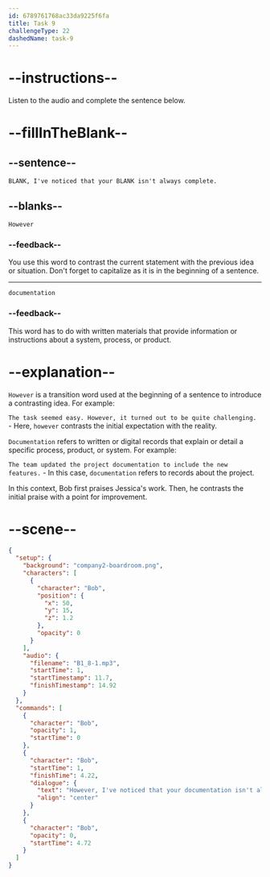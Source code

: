 ```yaml
---
id: 6789761768ac33da9225f6fa
title: Task 9
challengeType: 22
dashedName: task-9
---
```


<!-- (audio) Bob: However, I've noticed that your documentation isn't always complete. -->

# --instructions--

Listen to the audio and complete the sentence below.

# --fillInTheBlank--

## --sentence--

`BLANK, I've noticed that your BLANK isn't always complete.`

## --blanks--

`However`

### --feedback--

You use this word to contrast the current statement with the previous idea or situation. Don't forget to capitalize as it is in the beginning of a sentence.

---

`documentation`

### --feedback--

This word has to do with written materials that provide information or instructions about a system, process, or product.

# --explanation--

`However` is a transition word used at the beginning of a sentence to introduce a contrasting idea. For example:

`The task seemed easy. However, it turned out to be quite challenging.` - Here, `however` contrasts the initial expectation with the reality.

`Documentation` refers to written or digital records that explain or detail a specific process, product, or system. For example:

`The team updated the project documentation to include the new features.` - In this case, `documentation` refers to records about the project.

In this context, Bob first praises Jessica's work. Then, he contrasts the initial praise with a point for improvement.

# --scene--

```json
{
  "setup": {
    "background": "company2-boardroom.png",
    "characters": [
      {
        "character": "Bob",
        "position": {
          "x": 50,
          "y": 15,
          "z": 1.2
        },
        "opacity": 0
      }
    ],
    "audio": {
      "filename": "B1_8-1.mp3",
      "startTime": 1,
      "startTimestamp": 11.7,
      "finishTimestamp": 14.92
    }
  },
  "commands": [
    {
      "character": "Bob",
      "opacity": 1,
      "startTime": 0
    },
    {
      "character": "Bob",
      "startTime": 1,
      "finishTime": 4.22,
      "dialogue": {
        "text": "However, I've noticed that your documentation isn't always complete.",
        "align": "center"
      }
    },
    {
      "character": "Bob",
      "opacity": 0,
      "startTime": 4.72
    }
  ]
}
```
